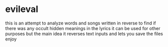 # evileval
this is an attempt to analyze words and songs written in reverse to find if there was any occult hidden meanings in the lyrics it can be used for other purposes but the main idea it reverses text inputs and lets you save the files enjoy 
